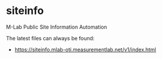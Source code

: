 # siteinfo

M-Lab Public Site Information Automation

The latest files can always be found:

* https://siteinfo.mlab-oti.measurementlab.net/v1/index.html
